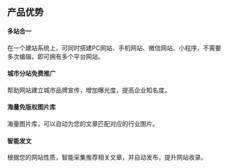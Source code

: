 ﻿## 产品优势

#### 多站合一
在一个建站系统上，可同时搭建PC网站、手机网站、微信网站、小程序，不需要多次编辑，即可拥有多个平台网站。

#### 城市分站免费推广
帮助网站建立城市品牌宣传，增加曝光度，提高企业知名度。

#### 海量免版权图片库
海量图片库，可以自动为您的文章匹配对应的行业图片。

#### 智能发文
根据您的网站性质，智能采集推荐相关文章，并自动发布，提升网站收录。

